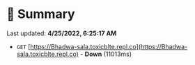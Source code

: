 # 📖 Summary
Last updated: **4/25/2022, 6:25:17 AM**

- `GET` [https://Bhadwa-sala.toxicblte.repl.co](https://Bhadwa-sala.toxicblte.repl.co) - **Down** (11013ms)
